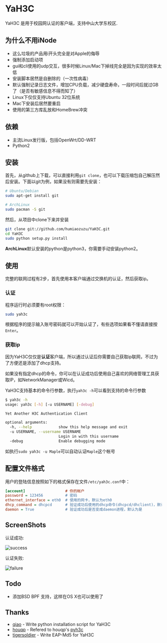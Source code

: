 YaH3C
=====

YaH3C 是用于校园网认证的客户端，支持中山大学东校区.

为什么不用iNode
---------------

* 这么垃圾的产品用i开头完全是对Apple的侮辱
* 强制添加启动项
* gui和cli使用的udp交互，很多时候Linux/Mac下掉线完全是因为实现的效率太低
* 安装脚本居然是自删除的（一次性病毒）
* 默认强制记录日志文件，增加CPU负载，减少硬盘寿命，一段时间后就过GB了（是否有敏感信息不得而知了）
* Linux下仅仅支持Ubuntu 32位系统
* Mac下安装后居然要重启
* 使用的第三方库乱放和HomeBrew冲突

依赖
------------
 
* 主流Linux发行版，包括OpenWrt/DD-WRT
* Python2

安装
------------

首先，从github上下载，可以直接利用`git clone`，也可以下载压缩包自己解压然后安装。下面以git为例，如果没有则需要先安装：

```bash
# Ubuntu/Debian
sudo apt-get install git

# ArchLinux
sudo pacman -S git
```
然后，从项目中clone下来并安装

```bash
git clone git://github.com/humiaozuzu/YaH3C.git
cd YaH3C
sudo python setup.py install
```

**ArchLinux**默认安装的python是python3，你需要手动安装python2。

使用
----

完整的联网过程有2步，首先使用本客户端通过交换机的认证，然后获取ip。

### 认证

程序运行时必须要有root权限：

```bash
sudo yah3c
```

根据程序的提示输入账号密码就可以开始认证了，有些选项如果看不懂请直接按`Enter`。

### 获取ip

因为YaH3C仅仅是**认证**客户端，所以通过认证后你需要自己获取ip联网，不过为了方便还是添加了dhcp支持。

如果没有指定dhcp的命令，你可以在认证成功后使用自己喜欢的网络管理工具获取IP，如NetworkManager或Wicd。

YaH3C支持基本的命令行参数，执行`yah3c -h`可以看到支持的命令行参数

``` bash
$ yah3c -h       
usage: yah3c [-h] [-u USERNAME] [-debug]

Yet Another H3C Authentication Client

optional arguments:
  -h, --help            show this help message and exit
  -u USERNAME, --username USERNAME
                        Login in with this username
  -debug                Enable debugging mode
```

如执行`sudo yah3c -u Maple`可以自动认证`Maple`这个帐号

配置文件格式
---------
用户的登陆信息按照如下的格式保存在文件`/etc/yah3c.conf`中：

``` ini
[account]                  # 你的帐户 
password = 123456          # 密码
ethernet_interface = eth0  # 使用的网卡，默认为eth0
dhcp_command = dhcpcd      # 验证成功后使用的dhcp命令(dhcpcd/dhclient)，默认为空
daemon = True              # 验证成功后是否变成daemon进程，默认为是
```

ScreenShots
-----------

认证成功:

![success](https://raw.github.com/humiaozuzu/YaH3C/master/screenshots/success.png)

认证失败:

![failure](https://raw.github.com/humiaozuzu/YaH3C/master/screenshots/failure.png)


Todo
----
* 添加BSD BPF 支持，这样在OS X也可以使用了

Thanks
------
* [qiao](https://github.com/qiao) - Write python installation script for YaH3C
* [houqp](https://github.com/houqp) - Refered to houqp's [pyh3c](https://github.com/houqp/pyh3c)
* [tigersoldier](https://github.com/tigersoldier) - Write EAP-Md5 for YaH3C
